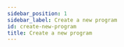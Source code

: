```yaml
---
sidebar_position: 1
sidebar_label: Create a new program
id: create-new-program
title: Create a new program
---
```



